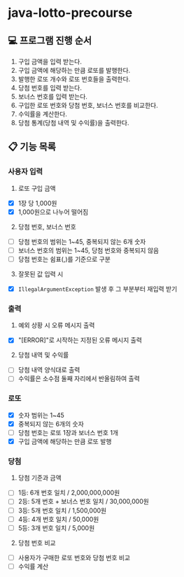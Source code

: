# java-lotto-precourse

## 💻 프로그램 진행 순서
1. 구입 금액을 입력 받는다.
2. 구입 금액에 해당하는 만큼 로또를 발행한다.
3. 발행한 로또 개수와 로또 번호들을 출력한다.
4. 당첨 번호를 입력 받는다.
5. 보너스 번호를 입력 받는다.
6. 구입한 로또 번호와 당첨 번호, 보너스 번호를 비교한다.
7. 수익률을 계산한다.
8. 당첨 통계(당첨 내역 및 수익률)을 출력한다.

## 📋 기능 목록
### 사용자 입력
1. 로또 구입 금액
- [x] 1장 당 1,000원
- [x] 1,000원으로 나누어 떨어짐

2. 당첨 번호, 보너스 번호
- [ ] 당첨 번호의 범위는 1~45, 중복되지 않는 6개 숫자
- [ ] 보너스 번호의 범위는 1~45, 당첨 번호와 중복되지 않음
- [ ] 당첨 번호는 쉼표(,)를 기준으로 구분

3. 잘못된 값 입력 시
- [x] ``IllegalArgumentException`` 발생 후 그 부분부터 재입력 받기

### 출력
1. 예외 상황 시 오류 메시지 출력
- [x] "[ERROR]"로 시작하는 지정된 오류 메시지 출력

2. 당첨 내역 및 수익률
- [ ] 당첨 내역 양식대로 출력
- [ ] 수익률은 소수점 둘째 자리에서 반올림하여 출력

### 로또
- [x] 숫자 범위는 1~45
- [x] 중복되지 않는 6개의 숫자
- [ ] 당첨 번호는 로또 1장과 보너스 번호 1개
- [x] 구입 금액에 해당하는 만큼 로또 발행

### 당첨
1. 당첨 기준과 금액
- [ ] 1등: 6개 번호 일치 / 2,000,000,000원
- [ ] 2등: 5개 번호 + 보너스 번호 일치 / 30,000,000원
- [ ] 3등: 5개 번호 일치 / 1,500,000원
- [ ] 4등: 4개 번호 일치 / 50,000원
- [ ] 5등: 3개 번호 일치 / 5,000원

2. 당첨 번호 비교
- [ ] 사용자가 구매한 로또 번호와 당첨 번호 비교
- [ ] 수익률 계산